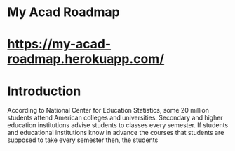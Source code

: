 
# My Acad Roadmap

# https://my-acad-roadmap.herokuapp.com/

# Introduction
According to National Center for Education Statistics, some 20 million students attend American colleges and universities. Secondary and higher education institutions advise students to classes every semester. If students and educational institutions know in advance the courses that students are supposed to take every semester then, the students   